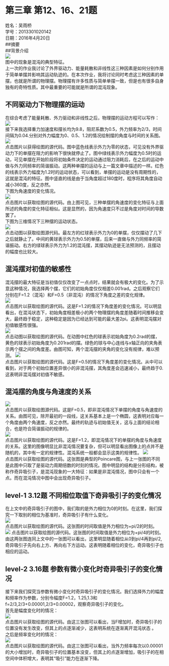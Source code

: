 # 第三章 第12、16、21题  
姓名：吴雨桥  
学号：2013301020142  
日期：2016年4月20日  
##摘要  
##背景介绍  
![](https://raw.githubusercontent.com/wuyuqiao/computationalphysics_N2013301020142/master/Chapter3---2/%E6%B7%B7%E6%B2%8C%20%E4%B8%8B%E8%BD%BD.jpg)  
图中的现象是混沌的典型特征。  
上一次的作业我讨论了外界驱动力、能量耗散和非线性这三种因素是如何分别作用于简单单摆并影响其运动轨迹的。在本次作业，我将讨论同时考虑这三种因素的单摆，也就是所谓的物理摆。物理摆有许多性质与简单单摆一致，但是也有很多自身独有的奇特性质。其中最重要的可能就是所谓的混沌现象。
## 不同驱动力下物理摆的运动  
在综合考虑了能量耗散、外力驱动和非线性之后，物理摆的运动方程可以写作：  
![](https://raw.githubusercontent.com/wuyuqiao/computationalphysics_N2013301020142/master/Chapter3---2/%E7%89%A9%E7%90%86%E6%91%86%E8%BF%90%E5%8A%A8%E6%96%B9%E7%A8%8B.png)  
接下来我选择重力加速度和摆长均为9.8，阻尼系数为0.5，外力频率为2/3，时间间隔为0.04.分别对外力幅度为0、0.5、1.2的情况绘制摆的角度与时间的关系图。  
[![](https://raw.githubusercontent.com/wuyuqiao/computationalphysics_N2013301020142/master/Chapter3---2/%E7%AC%AC%E4%B8%80%E5%BC%A0%E5%9B%BE.png)](https://raw.githubusercontent.com/wuyuqiao/computationalphysics_N2013301020142/master/Chapter3---2/%E7%AC%AC%E4%B8%80%E5%BC%A0%E5%9B%BE.py)  
点击图片以获得绘图的源代码。图中蓝色线表示外力为零的状态，可见没有外界驱动力下的单摆在阻力的影响下很快就停止了。图中绿线表示外力幅度为0.5时的运动，可见单摆在开始阶段将初始条件决定的运动通过阻力消耗后，在之后的运动中做与外力同频率的简谐振动。这两种单摆的运动与上一篇文章中描述的一样。红色的线表示外力幅度为1.2时的运动状态，可以看到，单摆的运动是没有周期性的，这就是混沌的特征。图中竖直的线是由于当角度超过180度时，程序将其角度自动减小360度，反之亦然。  
下图为角速度的变化情况。  
[![](https://raw.githubusercontent.com/wuyuqiao/computationalphysics_N2013301020142/master/Chapter3---2/%E7%AC%AC%E4%BA%8C%E5%BC%A0%E5%9B%BE.png)](https://raw.githubusercontent.com/wuyuqiao/computationalphysics_N2013301020142/master/Chapter3---2/%E7%AC%AC%E4%BA%8C%E5%BC%A0%E5%9B%BE.py)  
点击图片以获取绘图的源代码。由上图可见，三种单摆的角速度的变化特征与上面所述的角度的变化特征相似。这是显然的，因为角速度只不过是角度对时间的导数罢了。  
下图为三维情况下三种摆的运动状态。  
[![](https://raw.githubusercontent.com/wuyuqiao/computationalphysics_N2013301020142/master/Chapter3---2/%E7%AC%AC%E4%B8%80%E5%BC%A0GIF.gif)](https://raw.githubusercontent.com/wuyuqiao/computationalphysics_N2013301020142/master/Chapter3---2/%E7%AC%AC%E4%B8%80%E5%BC%A0GIF.py)  
点击动图以获取绘图源代码。最左方的红球表示外力为0的单摆，仅仅摆动了几下之后就静止了。中间的黄球表示外力为0.5的单摆，后来一直做与外力同频率的简谐振动。右方的绿球表示外力为1.2的混沌摆，其摆动轨迹是无法预测的，且摆动的幅度也比较大。  
## 混沌摆对初值的敏感性  
混沌摆的最大特征是当初值仅仅改变了一点点时，结果就会有极大的变化。为了示意这种情况，我选择两个摆，它们的初始角度仅仅相差0.001rad。之后观察它们分别在F=1.2（混沌）和F=0.5（非混沌）的情况下角度之差的变化规律。  
[![](https://raw.githubusercontent.com/wuyuqiao/computationalphysics_N2013301020142/master/Chapter3---2/%E7%AC%AC%E4%B8%89%E5%BC%A0%E5%9B%BE.png)](https://raw.githubusercontent.com/wuyuqiao/computationalphysics_N2013301020142/master/Chapter3---2/%E7%AC%AC%E4%B8%89%E5%BC%A0%E5%9B%BE.py)   
点击图片以获取绘图的源代码。这是F=1.2的情况下角度差的变化情况。可以明显看出，在混沌状态下，初始角度相差极小的两个物理摆的角度差随着时间推移会变大，最终趋于稳定，这种稳定是因为已经达到可能的最大差2pi。这表明混沌摆对初值敏感性很强。  
[![](https://raw.githubusercontent.com/wuyuqiao/computationalphysics_N2013301020142/master/Chapter3---2/%E7%AC%AC%E4%BA%8C%E5%BC%A0GIF.gif)](https://raw.githubusercontent.com/wuyuqiao/computationalphysics_N2013301020142/master/Chapter3---2/%E7%AC%AC%E4%BA%8C%E5%BC%A0GIF.py)  
点击动图以获取绘图的源代码。在动图中红色的球表示初始角度为0.2rad的摆，黄色的球表示初始角度为0.201rad的摆。绿色的球与中心连线与x轴正向的夹角表示两个摆之间的角度差。由图可知，两个混沌摆的夹角的变化没有规律，难以预测。
[![](https://raw.githubusercontent.com/wuyuqiao/computationalphysics_N2013301020142/master/Chapter3---2/%E7%AC%AC%E5%9B%9B%E5%BC%A0%E5%9B%BE.png)](https://raw.githubusercontent.com/wuyuqiao/computationalphysics_N2013301020142/master/Chapter3---2/%E7%AC%AC%E5%9B%9B%E5%BC%A0%E5%9B%BE.py)  
点击图片以获取绘图的源代码。这是F=0.5的情况下角度差的变化情况。从中可以看到，对于两个初始位置差异很小的非混沌摆，其角度差会迅速减小，最终趋于0.这表明非混沌摆对初值不敏感。  
## 混沌摆的角度与角速度的关系  
[![](https://raw.githubusercontent.com/wuyuqiao/computationalphysics_N2013301020142/master/Chapter3---2/fifth%20picture.png)](https://raw.githubusercontent.com/wuyuqiao/computationalphysics_N2013301020142/master/Chapter3---2/%E7%AC%AC%E4%BA%94%E5%BC%A0%E5%9B%BE.py)  
点击图片以获取绘图源代码。这是F=0.5，即非混沌情况下单摆的角度与角速度的关系。由图可见，除开最初的一段线，这关系基本上是一个椭圆，这表明对应每一个角度由两个角速度，反之亦然。最终的轨迹与初始值无关，这与上面的结论相合，也是符合简谐振动的规律的。  
[![](https://raw.githubusercontent.com/wuyuqiao/computationalphysics_N2013301020142/master/Chapter3---2/sixth.png)](https://raw.githubusercontent.com/wuyuqiao/computationalphysics_N2013301020142/master/Chapter3---2/%E7%AC%AC%E5%85%AD%E5%BC%A0%E5%9B%BE.py)  
点击图片以获取绘图的源代码。这是F=1.2，即混沌情况下的单摆的角度与角速度的关系。这里的图像明显比非混沌情况要复杂，但可以明显看出图像上的点并不是随机的，其中有一定的规律性。混沌系统一般都会显示这类的规律性。 [![](https://raw.githubusercontent.com/wuyuqiao/computationalphysics_N2013301020142/master/Chapter3---2/seven.png)](https://raw.githubusercontent.com/wuyuqiao/computationalphysics_N2013301020142/master/Chapter3---2/seven.py)  
点击图片以获取绘图的源代码。这张图是典型的Poincare图，与上一张图的不同是此图中只取了是驱动力周期倍数的时刻的情况。图中明显的结构是分形结构，被称作奇异吸引子，是混沌现象的一大特征：如果是非混沌情况，图中只会有一个点。而在混沌情况中图中会出现奇异吸引子。  
## level-1 3.12题 不同相位取值下奇异吸引子的变化情况  
在上文中的奇异吸引子的图中，我们取的是外力相位为0的时刻。在这里，我们探究一下取别的相位为基准时，奇异吸引子有什么变化。  
[![](https://raw.githubusercontent.com/wuyuqiao/computationalphysics_N2013301020142/master/Chapter3---2/eight.png)](https://raw.githubusercontent.com/wuyuqiao/computationalphysics_N2013301020142/master/Chapter3---2/eight.py)  
点击图片以获取绘图的源代码。这张图的时间取值是外力相位为+pi/2的时刻。  
[![](https://raw.githubusercontent.com/wuyuqiao/computationalphysics_N2013301020142/master/Chapter3---2/nine.png)](https://raw.githubusercontent.com/wuyuqiao/computationalphysics_N2013301020142/master/Chapter3---2/nine.py) 
点击图片以获取绘图的源代码。这张图的时间取值是外力相位为+pi/4的时刻。  
由这两张图连同上文中的一张图可以看出，这里明显随着相位从0到pi/4再到pi/2,奇异吸引子先向右上方、再向右下方运动。这表明随着相位的变化，奇异吸引子也相应的运动。  
## level-2 3.16题 参数有微小变化时奇异吸引子的变化情况  
接下来我们探究当参数有微小变化时奇异吸引子的变化情况。我们选择外力的幅度和频率作为参数，分别令幅度F=1.2，1.25,1.3和f=2/3,2/3+0.00001,2/3+0.00002，观察奇异吸引子的变化。  
首先是幅度变化时的情况：  
[![](https://raw.githubusercontent.com/wuyuqiao/computationalphysics_N2013301020142/master/Chapter3---2/ten.png)](https://raw.githubusercontent.com/wuyuqiao/computationalphysics_N2013301020142/master/Chapter3---2/ten.py)  
点击图片以获取绘图的源代码。由这三张图可以看出，当F增加时，奇异吸引子的位置没有发生改变，但其上的点逐渐减少，这表明系统在逐渐离开混沌状态 。  
之后是频率变化时的情况：  
[![](https://raw.githubusercontent.com/wuyuqiao/computationalphysics_N2013301020142/master/Chapter3---2/eleven.png)](https://raw.githubusercontent.com/wuyuqiao/computationalphysics_N2013301020142/master/Chapter3---2/eleven.py)  
点击图片以获取绘图的源代码。由这三张图可以看出，当外力频率每次以0.00001的大小增加时，奇异吸引子的位置基本没变，但其上的点逐渐增加，吸引子的在相空间中体积增大，表明其“吸引”能力在逐渐下降。

